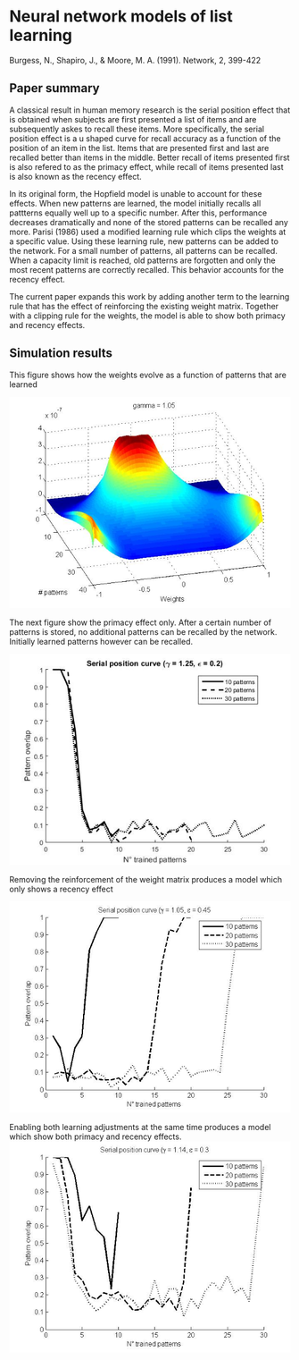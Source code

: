 # Neural network models of list learning
Burgess, N., Shapiro, J., & Moore, M. A. (1991). Network, 2, 399-422

## Paper summary
A classical result in human memory research is the serial position effect that is obtained when subjects are first presented a list of items and are subsequently askes to recall these items. More specifically, the serial position effect is a u shaped curve for recall accuracy as a function of the position of an item in the list. Items that are presented first and last are recalled better than items in the middle. Better recall of items presented first is also refered to as the primacy effect, while recall of items presented last is also known as the recency effect.

In its original form, the Hopfield model is unable to account for these effects. When new patterns are learned, the model initially recalls all pattterns equally well up to a specific number. After this, performance decreases dramatically and none of the stored patterns can be recalled any more. Parisi (1986) used a modified learning rule which clips the weights at a specific value. Using these learning rule, new patterns can be added to the network. For a small number of patterns, all patterns can be recalled. When a capacity limit is reached, old patterns are forgotten and only the most recent patterns are correctly recalled. This behavior accounts for the recency effect.

The current paper expands this work by adding another term to the learning rule that has the effect of reinforcing the existing weight matrix. Together with a clipping rule for the weights, the model is able to show both primacy and recency effects.

## Simulation results
This figure shows how the weights evolve as a function of patterns that are learned

![Weight distribution](/BurgessShapiroMoore1991/figure3_a.jpg?raw=true)

The next figure show the primacy effect only. After a certain number of patterns is stored, no additional patterns can be recalled by the network. Initially learned patterns however can be recalled.

![Spike frequency adaptation](/BurgessShapiroMoore1991/figure4.jpg?raw=true)

Removing the reinforcement of the weight matrix produces a model which only shows a recency effect

![Spike frequency adaptation](/BurgessShapiroMoore1991/figure5.jpg?raw=true)

Enabling both learning adjustments at the same time produces a model which show both primacy and recency effects.
![Spike frequency adaptation](/BurgessShapiroMoore1991/figure6.jpg?raw=true)